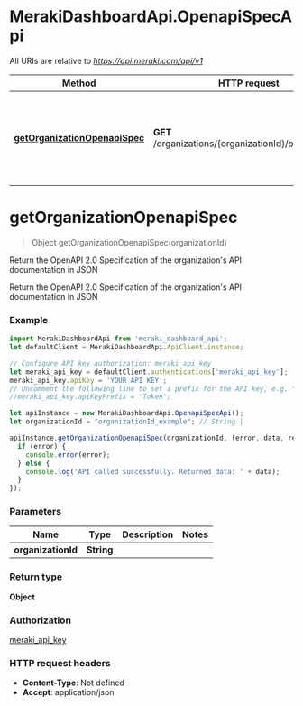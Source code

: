 # MerakiDashboardApi.OpenapiSpecApi

All URIs are relative to *https://api.meraki.com/api/v1*

Method | HTTP request | Description
------------- | ------------- | -------------
[**getOrganizationOpenapiSpec**](OpenapiSpecApi.md#getOrganizationOpenapiSpec) | **GET** /organizations/{organizationId}/openapiSpec | Return the OpenAPI 2.0 Specification of the organization&#x27;s API documentation in JSON

<a name="getOrganizationOpenapiSpec"></a>
# **getOrganizationOpenapiSpec**
> Object getOrganizationOpenapiSpec(organizationId)

Return the OpenAPI 2.0 Specification of the organization&#x27;s API documentation in JSON

Return the OpenAPI 2.0 Specification of the organization&#x27;s API documentation in JSON

### Example
```javascript
import MerakiDashboardApi from 'meraki_dashboard_api';
let defaultClient = MerakiDashboardApi.ApiClient.instance;

// Configure API key authorization: meraki_api_key
let meraki_api_key = defaultClient.authentications['meraki_api_key'];
meraki_api_key.apiKey = 'YOUR API KEY';
// Uncomment the following line to set a prefix for the API key, e.g. "Token" (defaults to null)
//meraki_api_key.apiKeyPrefix = 'Token';

let apiInstance = new MerakiDashboardApi.OpenapiSpecApi();
let organizationId = "organizationId_example"; // String | 

apiInstance.getOrganizationOpenapiSpec(organizationId, (error, data, response) => {
  if (error) {
    console.error(error);
  } else {
    console.log('API called successfully. Returned data: ' + data);
  }
});
```

### Parameters

Name | Type | Description  | Notes
------------- | ------------- | ------------- | -------------
 **organizationId** | **String**|  | 

### Return type

**Object**

### Authorization

[meraki_api_key](../README.md#meraki_api_key)

### HTTP request headers

 - **Content-Type**: Not defined
 - **Accept**: application/json


